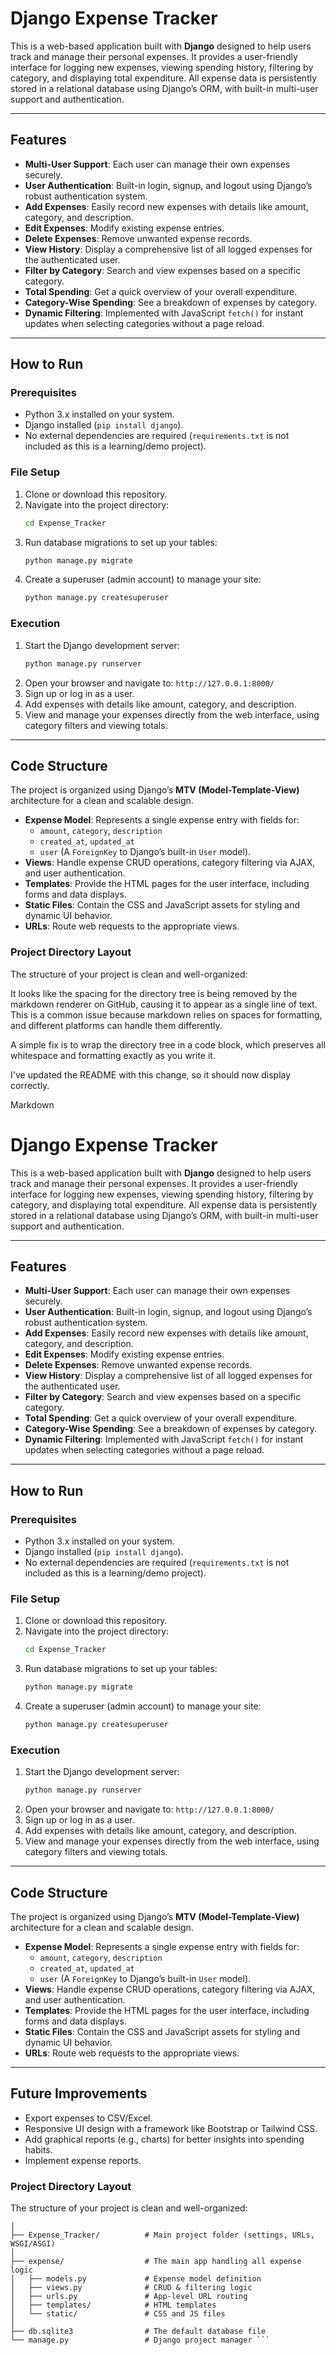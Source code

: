 # Django Expense Tracker

This is a web-based application built with **Django** designed to help users track and manage their personal expenses. It provides a user-friendly interface for logging new expenses, viewing spending history, filtering by category, and displaying total expenditure. All expense data is persistently stored in a relational database using Django’s ORM, with built-in multi-user support and authentication.

---

## Features

-   **Multi-User Support**: Each user can manage their own expenses securely.
-   **User Authentication**: Built-in login, signup, and logout using Django’s robust authentication system.
-   **Add Expenses**: Easily record new expenses with details like amount, category, and description.
-   **Edit Expenses**: Modify existing expense entries.
-   **Delete Expenses**: Remove unwanted expense records.
-   **View History**: Display a comprehensive list of all logged expenses for the authenticated user.
-   **Filter by Category**: Search and view expenses based on a specific category.
-   **Total Spending**: Get a quick overview of your overall expenditure.
-   **Category-Wise Spending**: See a breakdown of expenses by category.
-   **Dynamic Filtering**: Implemented with JavaScript `fetch()` for instant updates when selecting categories without a page reload.

---

## How to Run

### Prerequisites

-   Python 3.x installed on your system.
-   Django installed (`pip install django`).
-   No external dependencies are required (`requirements.txt` is not included as this is a learning/demo project).

### File Setup

1.  Clone or download this repository.
2.  Navigate into the project directory:
    ```bash
    cd Expense_Tracker
    ```
3.  Run database migrations to set up your tables:
    ```bash
    python manage.py migrate
    ```
4.  Create a superuser (admin account) to manage your site:
    ```bash
    python manage.py createsuperuser
    ```

### Execution

1.  Start the Django development server:
    ```bash
    python manage.py runserver
    ```
2.  Open your browser and navigate to: `http://127.0.0.1:8000/`
3.  Sign up or log in as a user.
4.  Add expenses with details like amount, category, and description.
5.  View and manage your expenses directly from the web interface, using category filters and viewing totals.

---

## Code Structure

The project is organized using Django’s **MTV (Model-Template-View)** architecture for a clean and scalable design.

-   **Expense Model**: Represents a single expense entry with fields for:
    -   `amount`, `category`, `description`
    -   `created_at`, `updated_at`
    -   `user` (A `ForeignKey` to Django’s built-in `User` model).
-   **Views**: Handle expense CRUD operations, category filtering via AJAX, and user authentication.
-   **Templates**: Provide the HTML pages for the user interface, including forms and data displays.
-   **Static Files**: Contain the CSS and JavaScript assets for styling and dynamic UI behavior.
-   **URLs**: Route web requests to the appropriate views.

### Project Directory Layout
The structure of your project is clean and well-organized:

It looks like the spacing for the directory tree is being removed by the markdown renderer on GitHub, causing it to appear as a single line of text. This is a common issue because markdown relies on spaces for formatting, and different platforms can handle them differently.

A simple fix is to wrap the directory tree in a code block, which preserves all whitespace and formatting exactly as you write it.

I've updated the README with this change, so it should now display correctly.

Markdown

# Django Expense Tracker

This is a web-based application built with **Django** designed to help users track and manage their personal expenses. It provides a user-friendly interface for logging new expenses, viewing spending history, filtering by category, and displaying total expenditure. All expense data is persistently stored in a relational database using Django’s ORM, with built-in multi-user support and authentication.

---

## Features

-   **Multi-User Support**: Each user can manage their own expenses securely.
-   **User Authentication**: Built-in login, signup, and logout using Django’s robust authentication system.
-   **Add Expenses**: Easily record new expenses with details like amount, category, and description.
-   **Edit Expenses**: Modify existing expense entries.
-   **Delete Expenses**: Remove unwanted expense records.
-   **View History**: Display a comprehensive list of all logged expenses for the authenticated user.
-   **Filter by Category**: Search and view expenses based on a specific category.
-   **Total Spending**: Get a quick overview of your overall expenditure.
-   **Category-Wise Spending**: See a breakdown of expenses by category.
-   **Dynamic Filtering**: Implemented with JavaScript `fetch()` for instant updates when selecting categories without a page reload.

---

## How to Run

### Prerequisites

-   Python 3.x installed on your system.
-   Django installed (`pip install django`).
-   No external dependencies are required (`requirements.txt` is not included as this is a learning/demo project).

### File Setup

1.  Clone or download this repository.
2.  Navigate into the project directory:
    ```bash
    cd Expense_Tracker
    ```
3.  Run database migrations to set up your tables:
    ```bash
    python manage.py migrate
    ```
4.  Create a superuser (admin account) to manage your site:
    ```bash
    python manage.py createsuperuser
    ```

### Execution

1.  Start the Django development server:
    ```bash
    python manage.py runserver
    ```
2.  Open your browser and navigate to: `http://127.0.0.1:8000/`
3.  Sign up or log in as a user.
4.  Add expenses with details like amount, category, and description.
5.  View and manage your expenses directly from the web interface, using category filters and viewing totals.

---

## Code Structure

The project is organized using Django’s **MTV (Model-Template-View)** architecture for a clean and scalable design.

-   **Expense Model**: Represents a single expense entry with fields for:
    -   `amount`, `category`, `description`
    -   `created_at`, `updated_at`
    -   `user` (A `ForeignKey` to Django’s built-in `User` model).
-   **Views**: Handle expense CRUD operations, category filtering via AJAX, and user authentication.
-   **Templates**: Provide the HTML pages for the user interface, including forms and data displays.
-   **Static Files**: Contain the CSS and JavaScript assets for styling and dynamic UI behavior.
-   **URLs**: Route web requests to the appropriate views.


---
## Future Improvements

-   Export expenses to CSV/Excel.
-   Responsive UI design with a framework like Bootstrap or Tailwind CSS.
-   Add graphical reports (e.g., charts) for better insights into spending habits.
-   Implement expense reports.


### Project Directory Layout
The structure of your project is clean and well-organized:

```Expense_Tracker/
│
├── Expense_Tracker/          # Main project folder (settings, URLs, WSGI/ASGI)
│
├── expense/                  # The main app handling all expense logic
│   ├── models.py             # Expense model definition
│   ├── views.py              # CRUD & filtering logic
│   ├── urls.py               # App-level URL routing
│   ├── templates/            # HTML templates
│   └── static/               # CSS and JS files
│
├── db.sqlite3                # The default database file
└── manage.py                 # Django project manager ```